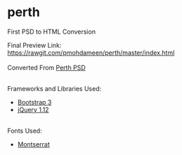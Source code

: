 # perth
First PSD to HTML Conversion

Final Preview Link: https://rawgit.com/pmohdameen/perth/master/index.html
<br /><br />
Converted From <a href="https://dribbble.com/shots/1314681-Freebie-PSD-Perth-A-Free-Flat-Web-Design" target="_blank">Perth PSD</a>

<br />
Frameworks and Libraries Used:
<ul>
    <li><a href="http://getbootstrap.com/">Bootstrap 3</a></li>
    <li><a href="https://jquery.com/">jQuery 1.12</a></li>
</ul>

<br />
Fonts Used:
<ul>
    <li><a href="https://www.google.com/fonts/specimen/Montserrat">Montserrat</a></li>
</ul>
